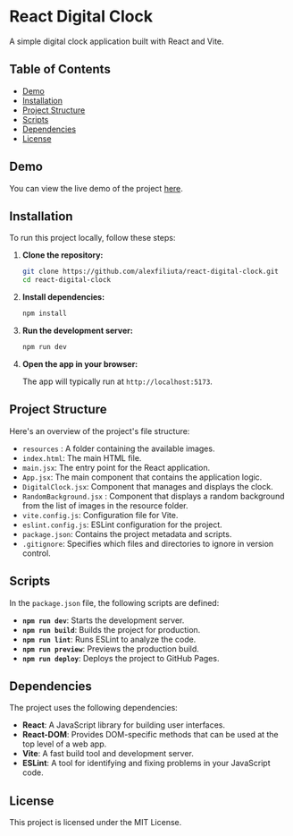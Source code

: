 # React Digital Clock

A simple digital clock application built with React and Vite.

## Table of Contents

- [Demo](#demo)
- [Installation](#installation)
- [Project Structure](#project-structure)
- [Scripts](#scripts)
- [Dependencies](#dependencies)
- [License](#license)

## Demo

You can view the live demo of the project [here](http://alexfiliuta.github.io/React-digital-clock).

## Installation

To run this project locally, follow these steps:

1. **Clone the repository:**

    ```bash
    git clone https://github.com/alexfiliuta/react-digital-clock.git
    cd react-digital-clock
    ```

2. **Install dependencies:**

    ```bash
    npm install
    ```

3. **Run the development server:**

    ```bash
    npm run dev
    ```

4. **Open the app in your browser:**

    The app will typically run at `http://localhost:5173`.

## Project Structure

Here's an overview of the project's file structure:
- `resources` : A folder containing the available images.
- `index.html`: The main HTML file.
- `main.jsx`: The entry point for the React application.
- `App.jsx`: The main component that contains the application logic.
- `DigitalClock.jsx`: Component that manages and displays the clock.
- `RandomBackground.jsx` : Component that displays a random           background from the list of images in the resource folder. 
- `vite.config.js`: Configuration file for Vite.
- `eslint.config.js`: ESLint configuration for the project.
- `package.json`: Contains the project metadata and scripts.
- `.gitignore`: Specifies which files and directories to ignore in version control.

## Scripts

In the `package.json` file, the following scripts are defined:

- **`npm run dev`**: Starts the development server.
- **`npm run build`**: Builds the project for production.
- **`npm run lint`**: Runs ESLint to analyze the code.
- **`npm run preview`**: Previews the production build.
- **`npm run deploy`**: Deploys the project to GitHub Pages.

## Dependencies

The project uses the following dependencies:

- **React**: A JavaScript library for building user interfaces.
- **React-DOM**: Provides DOM-specific methods that can be used at the top level of a web app.
- **Vite**: A fast build tool and development server.
- **ESLint**: A tool for identifying and fixing problems in your JavaScript code.

## License

This project is licensed under the MIT License.
